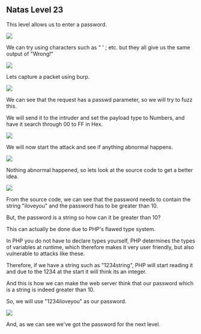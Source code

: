 <h2>Natas Level 23</h2>
<p>This level allows us to enter a password.</p>
<img src="https://i.imgur.com/yTl3L4b.jpeg">
<p>We can try using characters such as " ' ; etc. but they all give us the same output of "Wrong!"</p>
<img src="https://i.imgur.com/P1rae1N.jpeg">
<p>Lets capture a packet using burp.</p>
<img src="https://i.imgur.com/im50p6X.jpeg">
<p>We can see that the request has a passwd parameter, so we will try to fuzz this.</p>
<p>We will send it to the intruder and set the payload type to Numbers, and have it search through 00 to FF in Hex.</p>
<img src="https://i.imgur.com/QNDLoY0.jpeg">
<p>We will now start the attack and see if anything abnormal happens.</p>
<img src="https://i.imgur.com/md8aGnk.jpeg">
<p>Nothing abnormal happened, so lets look at the source code to get a better idea.</p>
<img src="https://i.imgur.com/QnKVrZM.jpeg">
<p>From the source code, we can see that the password needs to contain the string "iloveyou" and the password has to be greater than 10.</p>
<p>But, the password is a string so how can it be greater than 10?</p>
<p>This can actually be done due to PHP's flawed type system.</p>
<p>In PHP you do not have to declare types yourself, PHP determines the types of variables at runtime, which therefore makes it very user friendly, but also vulnerable to attacks like these.</p>
<p>Therefore, if we have a string such as "1234string", PHP will start reading it and due to the 1234 at the start it will think its an integer.</p>
<p>And this is how we can make the web server think that our password which is a string is indeed greater than 10.</p>
<p>So, we will use "1234iloveyou" as our password.</p>
<img src="https://i.imgur.com/11JJ3h6.jpeg">
<p>And, as we can see we've got the password for the next level.</p>
